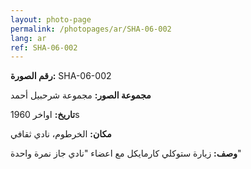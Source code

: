 ```yaml
---
layout: photo-page
permalink: /photopages/ar/SHA-06-002
lang: ar
ref: SHA-06-002
---
```


**رقم الصورة:** SHA-06-002

**مجموعة الصور:** مجموعة شرحبيل أحمد

**تاريخ:** اواخر 1960s

**مكان:** الخرطوم، نادي ثقافي

**وصف:** زيارة ستوكلي كارمايكل مع اعضاء "نادي جاز نمرة واحدة"
